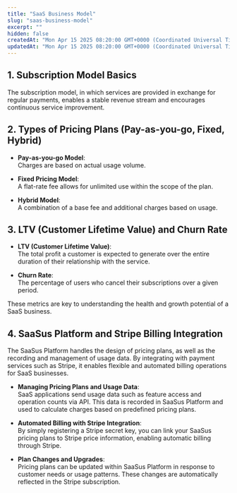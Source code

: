 ```yaml
---
title: "SaaS Business Model"
slug: "saas-business-model"
excerpt: ""
hidden: false
createdAt: "Mon Apr 15 2025 08:20:00 GMT+0000 (Coordinated Universal Time)"
updatedAt: "Mon Apr 15 2025 08:20:00 GMT+0000 (Coordinated Universal Time)"
---
```


## 1. Subscription Model Basics

The subscription model, in which services are provided in exchange for regular payments, enables a stable revenue stream and encourages continuous service improvement.

## 2. Types of Pricing Plans (Pay-as-you-go, Fixed, Hybrid)

- **Pay-as-you-go Model**:  
  Charges are based on actual usage volume.

- **Fixed Pricing Model**:  
  A flat-rate fee allows for unlimited use within the scope of the plan.

- **Hybrid Model**:  
  A combination of a base fee and additional charges based on usage.

## 3. LTV (Customer Lifetime Value) and Churn Rate

- **LTV (Customer Lifetime Value)**:  
  The total profit a customer is expected to generate over the entire duration of their relationship with the service.

- **Churn Rate**:  
  The percentage of users who cancel their subscriptions over a given period.

These metrics are key to understanding the health and growth potential of a SaaS business.

## 4. SaaSus Platform and Stripe Billing Integration

The SaaSus Platform handles the design of pricing plans, as well as the recording and management of usage data. By integrating with payment services such as Stripe, it enables flexible and automated billing operations for SaaS businesses.

- **Managing Pricing Plans and Usage Data**:  
  SaaS applications send usage data such as feature access and operation counts via API. This data is recorded in SaaSus Platform and used to calculate charges based on predefined pricing plans.

- **Automated Billing with Stripe Integration**:  
  By simply registering a Stripe secret key, you can link your SaaSus pricing plans to Stripe price information, enabling automatic billing through Stripe.

- **Plan Changes and Upgrades**:  
  Pricing plans can be updated within SaaSus Platform in response to customer needs or usage patterns. These changes are automatically reflected in the Stripe subscription.